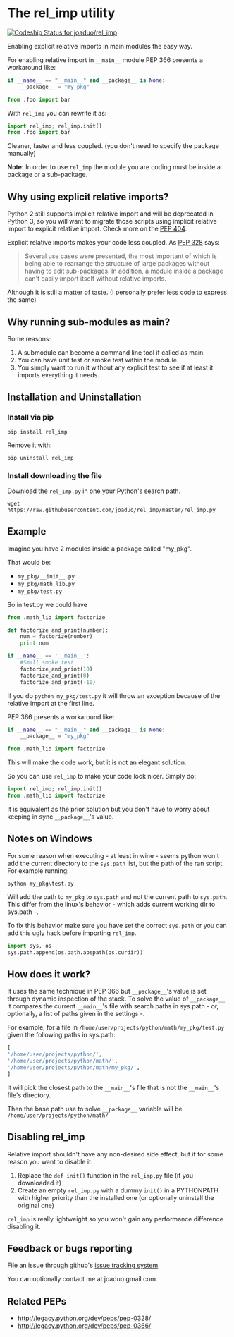 # The rel_imp utility

[ ![Codeship Status for joaduo/rel_imp](https://codeship.com/projects/6634b790-b2f6-0132-44e8-3a4b0bbda320/status?branch=master)](https://codeship.com/projects/70108)

Enabling explicit relative imports in main modules the easy way.

For enabling relative import in `__main__` module PEP 366 presents a workaround like:
```python
if __name__ == "__main__" and __package__ is None:
    __package__ = "my_pkg"

from .foo import bar
```

With `rel_imp` you can rewrite it as:
```python
import rel_imp; rel_imp.init()
from .foo import bar
```

Cleaner, faster and less coupled. (you don't need to specify the package manually)

**Note:** In order to use `rel_imp` the module you are coding must be inside a package or a sub-package. 

## Why using explicit relative imports? 

Python 2 still supports implicit relative import and will be deprecated in Python 3, so you will want to migrate those scripts using implicit relative import to explicit relative import. Check more on the [PEP 404](http://legacy.python.org/dev/peps/pep-0404/#id18).

Explicit relative imports makes your code less coupled. As [PEP 328](http://legacy.python.org/dev/peps/pep-0328/#rationale-for-relative-imports) says:

> Several use cases were presented, the most important of which is being able to rearrange the structure of large packages without having to edit sub-packages. In addition, a module inside a package can't easily import itself without relative imports. 

Although it is still a matter of taste. (I personally prefer less code to express the same)

## Why running sub-modules as main?

Some reasons:

1. A submodule can become a command line tool if called as main.
2. You can have unit test or smoke test within the module.
3. You simply want to run it without any explicit test to see if at least it imports everything it needs.  

## Installation and Uninstallation

### Install via pip
```
pip install rel_imp
```
Remove it with:
```
pip uninstall rel_imp
```

### Install downloading the file
Download the `rel_imp.py` in one your Python's search path.

```
wget https://raw.githubusercontent.com/joaduo/rel_imp/master/rel_imp.py
```

## Example

Imagine you have 2 modules inside a package called "my_pkg".

That would be:

* `my_pkg/__init__.py`
* `my_pkg/math_lib.py`
* `my_pkg/test.py`

So in test.py we could have

```python
from .math_lib import factorize

def factorize_and_print(number):
    num = factorize(number)
    print num

if __name__ == '__main__':
    #Small smoke test
    factorize_and_print(10)
    factorize_and_print(0)
    factorize_and_print(-10)
```

If you do `python my_pkg/test.py` it will throw an exception because of the relative import at the first line.

PEP 366 presents a workaround like:

```python
if __name__ == "__main__" and __package__ is None:
    __package__ = "my_pkg"

from .math_lib import factorize
```

This will make the code work, but it is not an elegant solution. 

So you can use `rel_imp` to make your code look nicer. Simply do:
```python
import rel_imp; rel_imp.init()
from .math_lib import factorize
```
It is equivalent as the prior solution but you don't have to worry about keeping in sync `__package__`'s value.

## Notes on Windows

For some reason when executing - at least in wine - seems python won't add the current directory to the `sys.path` list, but the path of the ran script. For example running:
```
python my_pkg\test.py
``` 
Will add the path to `my_pkg` to `sys.path` and not the current path to `sys.path`. This differ from the linux's behavior - which adds current working dir to sys.path -.

To fix this behavior make sure you have set the correct `sys.path` or you can add this ugly hack before
importing `rel_imp`.

```python
import sys, os
sys.path.append(os.path.abspath(os.curdir))
```

## How does it work?

It uses the same technique in PEP 366 but `__package__`'s value is set through dynamic inspection of the stack. To solve the value of `__package__` it compares the current `__main__`'s file with search paths in sys.path - or, optionally, a list of paths given in the settings -.

For example, for a file in `/home/user/projects/python/math/my_pkg/test.py` given the following paths in sys.path:
```python
[
'/home/user/projects/python/',
'/home/user/projects/python/math/',
'/home/user/projects/python/math/my_pkg/',
]
```
It will pick the closest path to the `__main__`'s file that is not the `__main__`'s file's directory.

Then the base path use to solve `__package__` variable will be `/home/user/projects/python/math/`

## Disabling rel_imp

Relative import shouldn't have any non-desired side effect, but if for some reason you want to disable it:

1. Replace the `def init()` function in the `rel_imp.py` file (if you downloaded it)
2. Create an empty `rel_imp.py` with a dummy `init()` in a PYTHONPATH with higher priority than the installed one (or optionally uninstall the original one)

`rel_imp` is really lightweight so you won't gain any performance difference disabling it.

## Feedback or bugs reporting

File an issue through github's [issue tracking system](https://github.com/joaduo/rel_imp/issues).

You can optionally contact me at joaduo gmail com.

## Related PEPs

* http://legacy.python.org/dev/peps/pep-0328/
* http://legacy.python.org/dev/peps/pep-0366/
